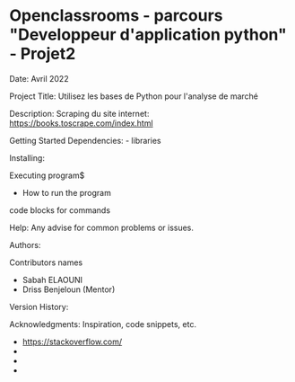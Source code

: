 #  Openclassrooms - parcours "Developpeur d'application python" - Projet2

Date: Avril 2022


Project Title:
Utilisez les bases de Python pour l'analyse de marché

Description:
Scraping du site internet: https://books.toscrape.com/index.html

Getting Started
  Dependencies:
    - libraries
    
  Installing:


  Executing program$
  - How to run the program

code blocks for commands

  Help:
Any advise for common problems or issues.


  Authors:
  
Contributors names
- Sabah ELAOUNI
- Driss Benjeloun (Mentor)

 Version History:


  Acknowledgments:
Inspiration, code snippets, etc.

- https://stackoverflow.com/
-
-
-
